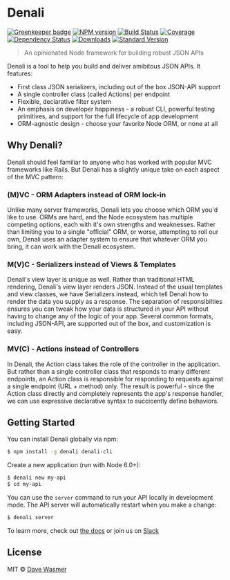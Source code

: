 # Denali

[![Greenkeeper badge][greenkeeper-image]][greenkeeper-url]
[![NPM version][npm-image]][npm-url]
[![Build Status][travis-image]][travis-url]
[![Coverage][coverage-image]][coverage-url]
[![Dependency Status][depstat-image]][depstat-url]
[![Downloads][download-image]][npm-url]
[![Standard Version][sv-image]][sv-url]

> An opinionated Node framework for building robust JSON APIs

Denali is a tool to help you build and deliver amibitous JSON APIs. It features:

 * First class JSON serializers, including out of the box JSON-API support
 * A single controller class (called Actions) per endpoint
 * Flexible, declarative filter system
 * An emphasis on developer happiness - a robust CLI, powerful testing primitives,
   and support for the full lifecycle of app development
 * ORM-agnostic design - choose your favorite Node ORM, or none at all

## Why Denali?

Denali should feel familiar to anyone who has worked with popular MVC frameworks
like Rails. But Denali has a slightly unique take on each aspect of the MVC
pattern:

### (M)VC - ORM Adapters instead of ORM lock-in

Unlike many server frameworks, Denali lets you choose which ORM you'd like to
use. ORMs are hard, and the Node ecosystem has multiple competing options, each
with it's own strengths and weaknesses. Rather than limiting you to a single
"official" ORM, or worse, attempting to roll our own, Denali uses an adapter
system to ensure that whatever ORM you bring, it can work with the Denali
ecosystem.

### M(V)C - Serializers instead of Views & Templates

Denali's view layer is unique as well. Rather than traditional HTML rendering,
Denali's view layer renders JSON. Instead of the usual templates and view
classes, we have Serializers instead, which tell Denali how to render the data
you supply as a response. The separation of responsibilties ensures you can
tweak how your data is structured in your API without having to change any of
the logic of your app. Several common formats, including JSON-API, are supported
out of the box, and customization is easy.

### MV(C) - Actions instead of Controllers

In Denali, the Action class takes the role of the controller in the application.
But rather than a single controller class that responds to many different
endpoints, an Action class is responsible for responding to requests against
a single endpoint (URL + method) only. The result is powerful - since the Action
class directly and completely represents the app's response handler, we can use
expressive declarative syntax to succicently define behaviors.

## Getting Started

You can install Denali globally via npm:

```sh
$ npm install -g denali denali-cli
```

Create a new application (run with Node 6.0+):

```sh
$ denali new my-api
$ cd my-api
```

You can use the `server` command to run your API locally in development mode.
The API server will automatically restart when you make a change:

```sh
$ denali server
```

To learn more, check out [the docs](http://denali.js.org/) or join us on [Slack](https://denali-slack.now.sh/)

## License

MIT © [Dave Wasmer](http://davewasmer.com)


[npm-url]: https://npmjs.org/package/denali
[npm-image]: https://img.shields.io/npm/v/denali.svg?style=flat-square

[travis-url]: https://travis-ci.org/denali-js/denali
[travis-image]: https://img.shields.io/travis/denali-js/denali/master.svg?style=flat-square

[coverage-url]: https://codeclimate.com/github/denali-js/denali
[coverage-image]: https://img.shields.io/codeclimate/coverage/github/denali-js/denali.svg?style=flat-square

[depstat-url]: https://david-dm.org/denali-js/denali
[depstat-image]: https://david-dm.org/denali-js/denali/status.svg?style=flat-square

[download-image]: https://img.shields.io/npm/dm/denali.svg?style=flat-square

[sv-url]: https://github.com/conventional-changelog/standard-version
[sv-image]: https://img.shields.io/badge/release-standard%20version-brightgreen.svg?style=flat-square

[greenkeeper-image]: https://badges.greenkeeper.io/denali-js/denali.svg
[greenkeeper-url]: https://greenkeeper.io
